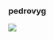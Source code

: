 ### pedrovyg
<picture>
  <source
    srcset="https://github-readme-stats.vercel.app/api?username=pedrovyg&show_icons=true&theme=dark"
    media="(prefers-color-scheme: dark)"
  />
  <source
    srcset="https://github-readme-stats.vercel.app/api?username=pedrovyg&show_icons=true"
    media="(prefers-color-scheme: light), (prefers-color-scheme: no-preference)"
  />
  <img src="https://github-readme-stats.vercel.app/api?username=pedrovyg&show_icons=true" />
</picture>
